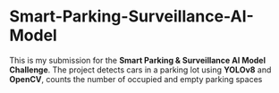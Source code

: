 # Smart-Parking-Surveillance-AI-Model
This is my submission for the **Smart Parking &amp; Surveillance AI Model Challenge**. The project detects cars in a parking lot using **YOLOv8** and **OpenCV**, counts the number of occupied and empty parking spaces
